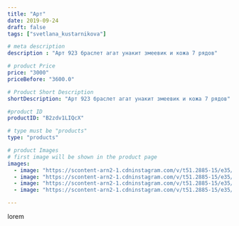 ```yaml
---
title: "Арт"
date: 2019-09-24
draft: false
tags: ["svetlana_kustarnikova"]

# meta description
description : "Арт 923 браслет агат унакит змеевик и кожа 7 рядов"

# product Price
price: "3000"
priceBefore: "3600.0"

# Product Short Description
shortDescription: "Арт 923 браслет агат унакит змеевик и кожа 7 рядов"

#product ID
productID: "B2zdv1LIQcX"

# type must be "products"
type: "products"

# product Images
# first image will be shown in the product page
images:
  - image: "https://scontent-arn2-1.cdninstagram.com/v/t51.2885-15/e35/71183234_159193301937930_1877358613282431220_n.jpg?_nc_ht=scontent-arn2-1.cdninstagram.com&_nc_cat=106&_nc_ohc=MworOqgDBb4AX-9N3Ol&se=7&tp=1&oh=6ee5f00dbb78c02346bd6604ff5d92ac&oe=60613BD6&ig_cache_key=MjE0MDE4NTA3MTA4NTI5MDg4Mw%3D%3D.2"
  - image: "https://scontent-arn2-1.cdninstagram.com/v/t51.2885-15/e35/70333879_888132458253463_6715546171902917127_n.jpg?_nc_ht=scontent-arn2-1.cdninstagram.com&_nc_cat=107&_nc_ohc=yvdED6GtAVcAX8CYF64&se=7&tp=1&oh=52b56633826104516d616e081edcfb06&oe=606047F2&ig_cache_key=MjE0MDE4NTA3MTA5MzYyOTg2Mw%3D%3D.2"
  - image: "https://scontent-arn2-1.cdninstagram.com/v/t51.2885-15/e35/69663552_154179572335995_874993026816333719_n.jpg?_nc_ht=scontent-arn2-1.cdninstagram.com&_nc_cat=103&_nc_ohc=mpnX8IXB-X4AX_ZSnDA&se=7&tp=1&oh=0a7338784d3ce6b53fe4250a4b2f2c39&oe=605EC3DF&ig_cache_key=MjE0MDE4NTA3MTExMDU3NDIwOA%3D%3D.2"
  - image: "https://scontent-arn2-1.cdninstagram.com/v/t51.2885-15/e35/70557841_1381792691973880_4714975339074363238_n.jpg?_nc_ht=scontent-arn2-1.cdninstagram.com&_nc_cat=104&_nc_ohc=0QCgi5yQ0cwAX-TBsCV&se=8&tp=1&oh=57045fd0f9de81c7c2b85dd398161476&oe=605F8713&ig_cache_key=MjE0MDE4NTA3MTEyNzM2MTQxMA%3D%3D.2"

---
```

lorem
